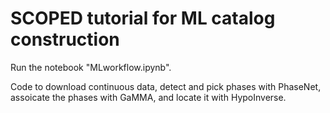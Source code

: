 # SCOPED tutorial for ML catalog construction

Run the notebook "MLworkflow.ipynb". 

Code to download continuous data, detect and pick phases with PhaseNet, assoicate the phases with GaMMA, and locate it with HypoInverse.
